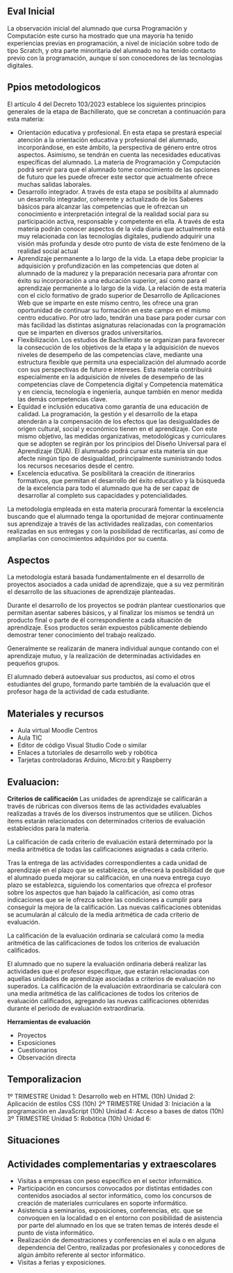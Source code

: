 ## Eval Inicial

La observación inicial del alumnado que cursa Programación y Computación este curso ha mostrado que una mayoría ha tenido experiencias previas en programación, a nivel de iniciación sobre todo de tipo Scratch, y otra parte minoritaria del alumnado no ha tenido contacto previo con la programación, aunque sí son conocedores de las tecnologías digitales.

## Ppios metodologicos

El artículo 4 del Decreto 103/2023 establece los siguientes principios generales de la etapa de Bachillerato, que se concretan a continuación para esta materia:

- Orientación educativa y profesional. En esta etapa se prestará especial atención a la orientación educativa y profesional del alumnado, incorporándose, en este ámbito, la perspectiva de género entre otros aspectos. Asimismo, se tendrán en cuenta las necesidades educativas específicas del alumnado.
La materia de Programación y Computación podrá servir para que el alumnado tome conocimiento de las opciones de futuro que les puede ofrecer este sector que actualmente ofrece muchas salidas laborales.
- Desarrollo integrador. A través de esta etapa se posibilita al alumnado un desarrollo integrador, coherente y actualizado de los Saberes básicos para alcanzar las competencias que le ofrezcan un conocimiento e interpretación integral de la realidad social para su participación activa, responsable y competente en ella. 
A través de esta materia podrán conocer aspectos de la vida diaria que actualmente está muy relacionada con las tecnologías digitales, pudiendo adquirir una visión más profunda y desde otro punto de vista de este fenómeno de la realidad social actual
- Aprendizaje permanente a lo largo de la vida. La etapa debe propiciar la adquisición y profundización en las competencias que doten al alumnado de la madurez y la preparación necesaria para afrontar con éxito su incorporación a una educación superior, así como para el aprendizaje permanente a lo largo de la vida. 
La relación de esta materia con el ciclo formativo de grado superior de Desarrollo de Aplicaciones Web que se imparte en este mismo centro, les ofrece una gran oportunidad de continuar su formación en este campo en el mismo centro educativo. Por otro lado, tendrán una base para poder cursar con más facilidad las distintas asignaturas relacionadas con la programación que se imparten en diversos grados universitarios.
- Flexibilización. Los estudios de Bachillerato se organizan para favorecer la consecución de los objetivos de la etapa y la adquisición de nuevos niveles de desempeño de las competencias clave, mediante una estructura flexible que permita una especialización del alumnado acorde con sus perspectivas de futuro e intereses. 
Esta materia contribuirá especialmente en la adquisición de niveles de desempeño de las competencias clave de Competencia digital y Competencia matemática y en ciencia, tecnología e ingeniería, aunque también en menor medida las demás competencias clave. 
- Equidad e inclusión educativa como garantía de una educación de calidad. La programación, la gestión y el desarrollo de la etapa atenderán a la compensación de los efectos que las desigualdades de origen cultural, social y económico tienen en el aprendizaje. Con este mismo objetivo, las medidas organizativas, metodológicas y curriculares que se adopten se regirán por los principios del Diseño Universal para el Aprendizaje (DUA). 
El alumnado podrá cursar esta materia sin que afecte ningún tipo de desigualdad, principalmente suministrando todos los recursos necesarios desde el centro.
- Excelencia educativa. Se posibilitará la creación de itinerarios formativos, que permitan el desarrollo del éxito educativo y la búsqueda de la excelencia para todo el alumnado que ha de ser capaz de desarrollar al completo sus capacidades y potencialidades.

La metodología empleada en esta materia procurará fomentar la excelencia buscando que el alumnado tenga la oportunidad de mejorar continuamente sus aprendizaje a través de las actividades realizadas, con comentarios realizadas en sus entregas y con la posibilidad de rectificarlas, así como de ampliarlas con conocimientos adquiridos por su cuenta. 

## Aspectos

La metodología estará basada fundamentalmente en el desarrollo de proyectos asociados a cada unidad de aprendizaje, que a su vez permitirán el desarrollo de las situaciones de aprendizaje planteadas.

Durante el desarrollo de los proyectos se podrán plantear cuestionarios que permitan asentar saberes básicos, y al finalizar los mismos se tendrá un producto final o parte de él correspondiente a cada situación de aprendizaje. Esos productos serán expuestos públicamente debiendo demostrar tener conocimiento del trabajo realizado.

Generalmente se realizarán de manera individual aunque contando con el aprendizaje mutuo, y la realización de determinadas actividades en pequeños grupos.

El alumnado deberá autoevaluar sus productos, así como el otros estudiantes del grupo, formando parte también de la evaluación que el profesor haga de la actividad de cada estudiante.

## Materiales y recursos

- Aula virtual Moodle Centros
- Aula TIC
- Editor de código Visual Studio Code o similar
- Enlaces a tutoriales de desarrollo web y robótica
- Tarjetas controladoras Arduino, Micro:bit y Raspberry

## Evaluacion: 

**Criterios de calificación**
Las unidades de aprendizaje se calificarán a través de rúbricas con diversos items de las actividades evaluables realizadas a través de los diversos instrumentos que se utilicen. Dichos ítems estarán relacionados con determinados criterios de evaluación establecidos para la materia.

La calificación de cada criterio de evaluación estará determinado por la media aritmética de todas las calificaciones asignadas a cada criterio.

Tras la entrega de las actividades correspondientes a cada unidad de aprendizaje en el plazo que se establezca, se ofrecerá la posibilidad de que el alumnado pueda mejorar su calificación, en una nueva entrega cuyo plazo se establezca, siguiendo los comentarios que ofrezca el profesor sobre los aspectos que han bajado la calificación, así como otras indicaciones que se le ofrezca sobre las condiciones a cumplir para conseguir la mejora de la calificación. Las nuevas calificaciones obtenidas se acumularán al cálculo de la media aritmética de cada criterio de evaluación.

La calificación de la evaluación ordinaria se calculará como la media aritmética de las calificaciones de todos los criterios de evaluación calificados.

El alumnado que no supere la evaluación ordinaria deberá realizar las actividades que el profesor especifique, que estarán relacionadas con aquellas unidades de aprendizaje asociadas a criterios de evaluación no superados. La calificación de la evaluación extraordinaria se calculará con una media aritmética de las calificaciones de todos los criterios de evaluación calificados, agregando las nuevas calificaciones obtenidas durante el periodo de evaluación extraordinaria. 

**Herramientas de evaluación**
- Proyectos
- Exposiciones
- Cuestionarios
- Observación directa

## Temporalizacion
1º TRIMESTRE
Unidad 1: Desarrollo web en HTML (10h)
Unidad 2: Aplicación de estilos CSS (10h)
2º TRIMESTRE
Unidad 3: Iniciación a la programación en JavaScript (10h)
Unidad 4: Acceso a bases de datos (10h)
3º TRIMESTRE
Unidad 5: Robótica (10h)
Unidad 6:

## Situaciones

## Actividades complementarias y extraescolares

- Visitas a empresas con peso específico en el sector informático.
- Participación en concursos convocados por distintas entidades con contenidos asociados al sector informático, como los concursos de creación de materiales curriculares en soporte informático. 
- Asistencia a seminarios, exposiciones, conferencias, etc. que se convoquen en la localidad o en el entorno con posibilidad de asistencia por parte del alumnado en los que se traten temas de interés desde el punto de vista informático. 
- Realización de demostraciones y conferencias en el aula o en alguna dependencia del Centro, realizadas por profesionales y conocedores de algún ámbito referente al sector informático. 
- Visitas a ferias y exposiciones.

